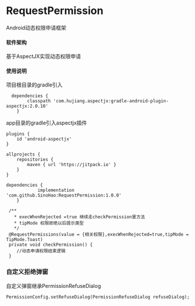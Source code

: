 # RequestPermission
Android动态权限申请框架

#### 软件架构
基于AspectJX实现动态权限申请

#### 使用说明
项目根目录的gradle引入
```
  dependencies {
        classpath 'com.hujiang.aspectjx:gradle-android-plugin-aspectjx:2.0.10'
    }
```
app目录的gradle引入aspectjx插件
```
plugins {
    id 'android-aspectjx'
}
```
```
allprojects {
    repositories {
        maven { url 'https://jitpack.io' }
    }
}
```
```
dependencies {
	        implementation 'com.github.SinoHao:RequestPermission:1.0.0'
	}
```
```
 /**
   * execWhenRejected =true 继续走checkPermission里方法
   * tipMode 权限拒绝以后提示类型
   */
 @RequestPermissions(value = {相关权限},execWhenRejected=true,tipMode = TipMode.Toast)
 private void checkPermission() {
    //动态申请权限结束逻辑
 }
```
### 自定义拒绝弹窗
自定义弹窗继承PermissionRefuseDialog
```
PermissionConfig.setRefuseDialog(PermissionRefuseDialog refuseDialog);

```
